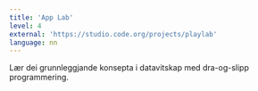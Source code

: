 ```yaml
---
title: 'App Lab'
level: 4
external: 'https://studio.code.org/projects/playlab'
language: nn
---
```


Lær dei grunnleggjande konsepta i datavitskap med 
dra-og-slipp programmering.
